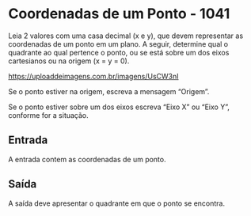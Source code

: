 # Coordenadas de um Ponto - 1041

Leia 2 valores com uma casa decimal (x e y), que devem representar as coordenadas de um ponto em um plano. A seguir, determine qual o quadrante ao qual pertence o ponto, ou se está sobre um dos eixos cartesianos ou na origem (x = y = 0).

https://uploaddeimagens.com.br/imagens/UsCW3nI

Se o ponto estiver na origem, escreva a mensagem “Origem”.

Se o ponto estiver sobre um dos eixos escreva “Eixo X” ou “Eixo Y”, conforme for a situação.

## Entrada
A entrada contem as coordenadas de um ponto.

## Saída
A saída deve apresentar o quadrante em que o ponto se encontra.